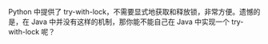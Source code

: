 

Python 中提供了 try-with-lock，不需要显式地获取和释放锁，非常方便。遗憾的是，在 Java 中并没有这样的机制，那你能不能自己在 Java 中实现一个 try-with-lock 呢？